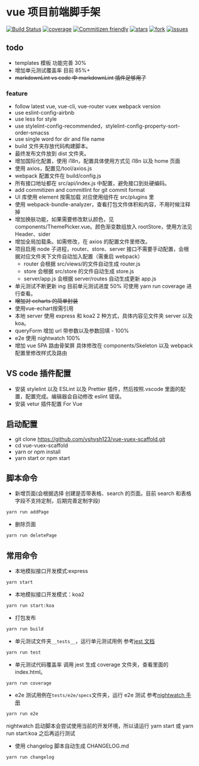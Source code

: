 # vue 项目前端脚手架

[![Build Status](https://travis-ci.org/yshysh123/vue-vuex-scaffold.svg?branch=master)](https://travis-ci.org/yshysh123/vue-vuex-scaffold)
[![coverage](https://img.shields.io/codecov/c/github/yshysh123/vue-vuex-scaffold/master.svg)](https://codecov.io/gh/yshysh123/vue-vuex-scaffold)
[![Commitizen friendly](https://img.shields.io/badge/commitizen-friendly-brightgreen.svg)](http://commitizen.github.io/cz-cli/)
[![stars](https://img.shields.io/github/stars/yshysh123/vue-vuex-scaffold.svg)](https://github.com/yshysh123/vue-vuex-scaffold/)
[![fork](https://img.shields.io/github/forks/yshysh123/vue-vuex-scaffold.svg)](https://github.com/yshysh123/vue-vuex-scaffold/)
[![issues](https://img.shields.io/github/issues/yshysh123/vue-vuex-scaffold.svg)](https://github.com/yshysh123/vue-vuex-scaffold/issues)

## todo

- templates 模板 功能完善 30%
- 增加单元测试覆盖率 目前 85%+
- ~~markdownLint vs code 中 markdownLint 插件足够用了~~

### feature

- follow latest vue, vue-cli, vue-router vuex webpack version
- use eslint-config-airbnb
- use less for style
- use stylelint-config-recommended，stylelint-config-property-sort-order-smacss
- use single word for dir and file name
- build 文件夹存放代码构建脚本。
- 最终发布文件放到 dist 文件夹。
- 增加国际化配置，使用 i18n，配置具体使用方式见 i18n 以及 home 页面
- 使用 axios，配置见/tool/axios.js
- webpack 配置文件在 build/config.js
- 所有接口地址都在 src/api/index.js 中配置，避免接口到处硬编码。
- add commitizen and commitlint for git commit format
- UI 库使用 element 按需加载 对应使用组件在 src/plugins 里
- 使用 webpack-bundle-analyzer，查看打包文件体积和内容，不用时候注释掉
- 增加换肤功能，如果需要修改默认颜色，见 components/ThemePicker.vue。颜色渐变数组放入 rootStore，使用方法见 Header、sider
- 增加全局加载条。如需修改，在 axios 的配置文件里修改。
- 项目启用 node 子进程，router、store、server 接口不需要手动配置，会根据对应文件夹下文件自动加入配置（需重启 webpack）
  - router 会根据 src/views/的文件自动生成 router.js
  - store 会根据 src/store 的文件自动生成 store.js
  - server/app.js 会根据 server/routes 自动生成更新 app.js
- 单元测试不断更新 ing 目前单元测试进度 50% 可使用 yarn run coverage 进行查看。
- ~~增加对 echarts 的简单封装~~
- 使用vue-echart按需引用
- 本地 server 使用 express 和 koa2 2 种方式，具体内容见文件夹 server 以及 koa。
- queryForm 增加 url 带参数以及参数回填 - 100%
- e2e 使用 nightwatch 100%
- 增加 vue SPA 路由骨架屏 具体修改在 components/Skeleton 以及 webpack 配置里修改样式及路由

## VS code 插件配置

- 安装 stylelint 以及 ESLint 以及 Prettier 插件，然后按照.vscode 里面的配置，配置完成。编辑器会自动修改 eslint 错误。
- 安装 vetur 插件配置 For Vue

## 启动配置

- git clone https://github.com/yshysh123/vue-vuex-scaffold.git
- cd vue-vuex-scaffold
- yarn or npm install
- yarn start or npm start

## 脚本命令

- 新增页面(会根据选择 创建是否带表格、search 的页面。目前 search 和表格字段不支持定制，后期完善定制字段)

```bash
yarn run addPage
```

- 删除页面

```bash
yarn run deletePage
```

## 常用命令

- 本地模拟接口开发模式:express

```bash
yarn start
```

- 本地模拟接口开发模式：koa2

```bash
yarn run start:koa
```

- 打包发布

```bash
yarn run build
```

- 单元测试文件夹`__tests__`，运行单元测试用例
  参考[jest 文档](https://facebook.github.io/jest/)

```bash
yarn run test
```

- 单元测试代码覆盖率
  调用 jest 生成 coverage 文件夹，查看里面的 index.html。

```bash
yarn run coverage
```

- e2e 测试用例在`tests/e2e/specs`文件夹，运行 e2e 测试
  参考[nightwatch 手册](http://nightwatchjs.org/api)

```bash
yarn run e2e
```

nightwatch 启动脚本会尝试使用当前的开发环境，所以请运行 yarn start 或 yarn run start:koa 之后再运行测试

- 使用 changelog 脚本自动生成 CHANGELOG.md

```bash
yarn run changelog
```
